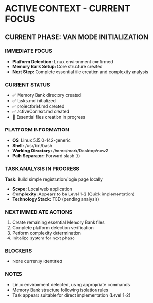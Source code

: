 # ACTIVE CONTEXT - CURRENT FOCUS

## CURRENT PHASE: VAN MODE INITIALIZATION

### IMMEDIATE FOCUS
- **Platform Detection:** Linux environment confirmed
- **Memory Bank Setup:** Core structure created
- **Next Step:** Complete essential file creation and complexity analysis

### CURRENT STATUS
- ✅ Memory Bank directory created
- ✅ tasks.md initialized
- ✅ projectbrief.md created
- ✅ activeContext.md created
- 🔄 Essential files creation in progress

### PLATFORM INFORMATION
- **OS:** Linux 5.15.0-142-generic
- **Shell:** /usr/bin/bash
- **Working Directory:** /home/mark/Desktop/new2
- **Path Separator:** Forward slash (/)

### TASK ANALYSIS IN PROGRESS
**Task:** Build simple registration/login page locally
- **Scope:** Local web application
- **Complexity:** Appears to be Level 1-2 (Quick implementation)
- **Technology Stack:** TBD (pending analysis)

### NEXT IMMEDIATE ACTIONS
1. Create remaining essential Memory Bank files
2. Complete platform detection verification
3. Perform complexity determination
4. Initialize system for next phase

### BLOCKERS
- None currently identified

### NOTES
- Linux environment detected, using appropriate commands
- Memory Bank structure following isolation rules
- Task appears suitable for direct implementation (Level 1-2) 